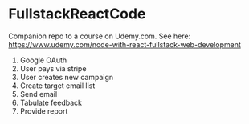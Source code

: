 # FullstackReactCode

Companion repo to a course on Udemy.com. See here: https://www.udemy.com/node-with-react-fullstack-web-development

1. Google OAuth
2. User pays via stripe
3. User creates new campaign
4. Create target email list
5. Send email
6. Tabulate feedback
7. Provide report
